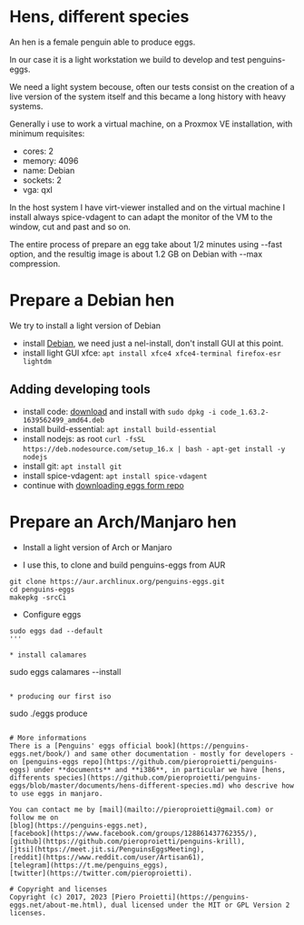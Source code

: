 # Hens, different species
An hen is a female penguin able to produce eggs. 

In our case it is a light workstation we build to develop and test penguins-eggs. 

We need a light system becouse, often our tests consist on the creation of a live version 
of the system itself and this became a long history with heavy systems.

Generally i use to work a virtual machine, on a Proxmox VE installation, with minimum requisites:
* cores: 2
* memory: 4096
* name: Debian
* sockets: 2
* vga: qxl

In the host system I have virt-viewer installed and on the virtual machine I install always spice-vdagent to 
can adapt the monitor of the VM to the window, cut and past and so on.

The entire process of prepare an egg take about 1/2 minutes using --fast option, and the resultig image is about 
1.2 GB on Debian with --max compression.


# Prepare a Debian hen
We try to install a light version of Debian
* install [Debian](https://cdimage.debian.org/debian-cd/current/amd64/iso-cd/debian-11.2.0-amd64-netinst.iso), we need just a nel-install, don't install GUI at this point.
* install light GUI xfce: ```apt install xfce4 xfce4-terminal firefox-esr lightdm```

## Adding developing tools
* install code: [download](https://code.visualstudio.com/download#) and install with ```sudo dpkg -i code_1.63.2-1639562499_amd64.deb```
* install build-essential: ```apt install build-essential```
* install nodejs: as root
```curl -fsSL https://deb.nodesource.com/setup_16.x | bash -```
```apt-get install -y nodejs```
* install git: ```apt install git```
* install spice-vdagent: ```apt install spice-vdagent```
* continue with [downloading eggs form repo](#downloading-eggs-from-repo)


# Prepare an Arch/Manjaro hen
* Install a light version of Arch or Manjaro

* I use this, to clone and build penguins-eggs from AUR
```
git clone https://aur.archlinux.org/penguins-eggs.git
cd penguins-eggs
makepkg -srcCi
```
  
* Configure eggs
```
sudo eggs dad --default
'''

* install calamares
```
sudo eggs calamares --install
```

* producing our first iso
```
sudo ./eggs produce
```

# More informations
There is a [Penguins' eggs official book](https://penguins-eggs.net/book/) and same other documentation - mostly for developers - on [penguins-eggs repo](https://github.com/pieroproietti/penguins-eggs) under **documents** and **i386**, in particular we have [hens, differents species](https://github.com/pieroproietti/penguins-eggs/blob/master/documents/hens-different-species.md) who descrive how to use eggs in manjaro.

You can contact me by [mail](mailto://pieroproietti@gmail.com) or follow me on 
[blog](https://penguins-eggs.net), 
[facebook](https://www.facebook.com/groups/128861437762355/), 
[github](https://github.com/pieroproietti/penguins-krill), 
[jtsi](https://meet.jit.si/PenguinsEggsMeeting), 
[reddit](https://www.reddit.com/user/Artisan61), 
[telegram](https://t.me/penguins_eggs), 
[twitter](https://twitter.com/pieroproietti).

# Copyright and licenses
Copyright (c) 2017, 2023 [Piero Proietti](https://penguins-eggs.net/about-me.html), dual licensed under the MIT or GPL Version 2 licenses.
